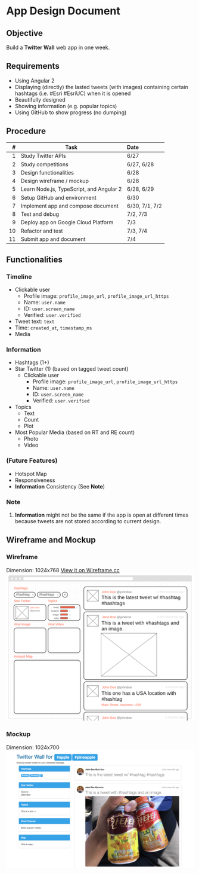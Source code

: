 # App Design Document

## Objective 

Build a **Twitter Wall** web app in one week.

## Requirements 

- Using Angular 2
- Displaying (directly) the lasted tweets (with images) containing certain hashtags (i.e. #Esri #EsriUC) when it is opened
- Beautifully designed 
- Showing information (e.g. popular topics)
- Using GitHub to show progress (no dumping)

## Procedure

| # | Task | Date |
|---:|---|:---|
| 1 | Study Twitter APIs | 6/27 |
| 2 | Study competitions | 6/27, 6/28 |
| 3 | Design functionalities | 6/28 |
| 4 | Design wireframe / mockup | 6/28 |
| 5 | Learn Node.js, TypeScript, and Angular 2 | 6/28, 6/29 |
| 6 | Setup GitHub and environment | 6/30 |
| 7 | Implement app and compose document  | 6/30, 7/1, 7/2 |
| 8 | Test and debug  | 7/2, 7/3 |
| 9 | Deploy app on Google Cloud Platform  | 7/3 |
| 10 | Refactor and test | 7/3, 7/4 |
| 11 | Submit app and document  | 7/4 |

## Functionalities

### Timeline
- Clickable user
	- Profile image: `profile_image_url`, `profile_image_url_https`
	- Name: `user.name`
	- ID: `user.screen_name`
	- Verified: `user.verified`
- Tweet text: `text`
- Time: `created_at`, `timestamp_ms`
- Media

### Information 

- Hashtags (1+)
- Star Twitter (1) (based on tagged tweet count)
	- Clickable user
		- Profile image: `profile_image_url`, `profile_image_url_https`
		- Name: `user.name`
		- ID: `user.screen_name`
		- Verified: `user.verified`
- Topics 
	- Text
	- Count
	- Plot	
- Most Popular Media (based on RT and RE count)
	- Photo
	- Video

### (Future Features)
- Hotspot Map
- Responsiveness
- **Information** Consistency (See **Note**)

### Note
1. **Information** might not be the same if the app is open at different times because tweets are not stored according to current design.

## Wireframe and Mockup
### Wireframe
Dimension: 1024x768 [View it on Wireframe.cc](https://wireframe.cc/OPrqLi)
![wireframe](wireframe.png)

### Mockup
Dimension: 1024x700
![mockup](mockup.png)
